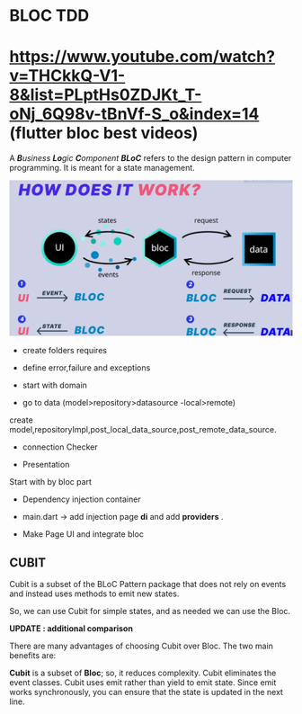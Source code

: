 # BLOC TDD

# https://www.youtube.com/watch?v=THCkkQ-V1-8&list=PLptHs0ZDJKt_T-oNj_6Q98v-tBnVf-S_o&index=14 (flutter bloc best videos)

A ***B**usiness **Lo**gic **C**omponent **BLoC*** refers to the design pattern in computer programming. It is meant for a state management.

![](./Screenshot%202023-04-26%20105307.png)

- create folders requires

- define error,failure and exceptions

- start with domain

- go to data  (model>repository>datasource -local>remote)

create model,repositoryImpl,post_local_data_source,post_remote_data_source.

- connection Checker

- Presentation

Start with by bloc part

- Dependency injection container

- main.dart -> add injection page **di** and add **providers** .

- Make Page UI and integrate bloc

## CUBIT

Cubit is a subset of the BLoC Pattern package that does not rely on events and instead uses methods to emit new states.

So, we can use Cubit for simple states, and as needed we can use the Bloc.

****UPDATE** : additional comparison**

There are many advantages of choosing Cubit over Bloc. The two main benefits are:

**Cubit** is a subset of **Bloc**; so, it reduces complexity. Cubit eliminates the event classes. Cubit uses emit rather than yield to emit state. Since emit works synchronously, you can ensure that the state is updated in the next line.
